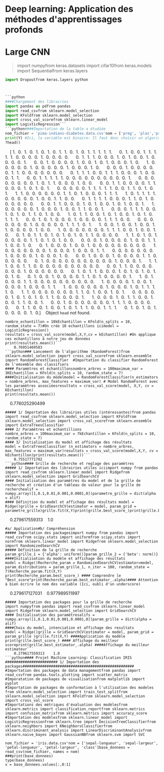 # Deep learning: Application des méthodes d'apprentissages profonds


# Large CNN 

> import numpyfrom keras.datasets
> import cifar10from keras.models 
> import Sequentialfrom keras.layers 



```python import Densefrom keras.layers 
import Dropoutfrom keras.layers python



```python
####Chargement des librairies 
import pandas as pdfrom pandas 
import read_csvfrom sklearn.model_selection
import KFoldfrom sklearn.model_selection 
import cross_val_scorefrom sklearn.linear_model 
import LogisticRegression```
```python####Importation de la table a étudiée
nom_fichier = 'pima-indians-diabetes.data.csv'nom = ['preg', 'plas','pres', 'skin','test', 'mass', 'pedi', 'age', 'class']table = read_csv(nom_fichier, names = nom) #Transformation du fichier importé en "dataframe"tableau = table.values #On récupere les valeurs de la tableX = tableau[:, 0:8] #On prend toute les colonnes (ici de 0 jusqu'à la huitième incluse (pas la 9 qui correspond à la 8 ici)). On définie ainsi les variables explicativesY = tableau[:,8] #On prend la neuvième colonnes pour définir la variable à expliquer
print(Y) #Ici, la variable est binaire: Il faut donc choisir un algorithme adaptée
?head()

```
    [ 1.  0.  1.  0.  1.  0.  1.  0.  1.  1.  0.  1.  0.  1.  1.  1.  1.  1.      0.  1.  0.  0.  1.  1.  1.  1.  1.  0.  0.  0.  0.  1.  0.  0.  0.  0.      0.  1.  1.  1.  0.  0.  0.  1.  0.  1.  0.  0.  1.  0.  0.  0.  0.  1.      0.  0.  1.  0.  0.  0.  0.  1.  0.  0.  1.  0.  1.  0.  0.  0.  1.  0.      1.  0.  0.  0.  0.  0.  1.  0.  0.  0.  0.  0.  1.  0.  0.  0.  1.  0.      0.  0.  0.  1.  0.  0.  0.  0.  0.  1.  1.  0.  0.  0.  0.  0.  0.  0.      0.  1.  1.  1.  0.  0.  1.  1.  1.  0.  0.  0.  1.  0.  0.  0.  1.  1.      0.  0.  1.  1.  1.  1.  1.  0.  0.  0.  0.  0.  0.  0.  0.  0.  0.  1.      0.  0.  0.  0.  0.  0.  0.  0.  1.  0.  1.  1.  0.  0.  0.  1.  0.  0.      0.  0.  1.  1.  0.  0.  0.  0.  1.  1.  0.  0.  0.  1.  0.  1.  0.  1.      0.  0.  0.  0.  0.  1.  1.  1.  1.  1.  0.  0.  1.  1.  0.  1.  0.  1.      1.  1.  0.  0.  0.  0.  0.  0.  1.  1.  0.  1.  0.  0.  0.  1.  1.  1.      1.  0.  1.  1.  1.  1.  0.  0.  0.  0.  0.  1.  0.  0.  1.  1.  0.  0.      0.  1.  1.  1.  1.  0.  0.  0.  1.  1.  0.  1.  0.  0.  0.  0.  0.  0.      0.  0.  1.  1.  0.  0.  0.  1.  0.  1.  0.  0.  1.  0.  1.  0.  0.  1.      1.  0.  0.  0.  0.  0.  1.  0.  0.  0.  1.  0.  0.  1.  1.  0.  0.  1.      0.  0.  0.  1.  1.  1.  0.  0.  1.  0.  1.  0.  1.  1.  0.  1.  0.  0.      1.  0.  1.  1.  0.  0.  1.  0.  1.  0.  0.  1.  0.  1.  0.  1.  1.  1.      0.  0.  1.  0.  1.  0.  0.  0.  1.  0.  0.  0.  0.  1.  1.  1.  0.  0.      0.  0.  0.  0.  0.  0.  0.  1.  0.  0.  0.  0.  0.  1.  1.  1.  0.  1.      1.  0.  0.  1.  0.  0.  1.  0.  0.  1.  1.  0.  0.  0.  0.  1.  0.  0.      1.  0.  0.  0.  0.  0.  0.  0.  1.  1.  1.  0.  0.  1.  0.  0.  1.  0.      0.  1.  0.  1.  1.  0.  1.  0.  1.  0.  1.  0.  1.  1.  0.  0.  0.  0.      1.  1.  0.  1.  0.  1.  0.  0.  0.  0.  1.  1.  0.  1.  0.  1.  0.  0.      0.  0.  0.  1.  0.  0.  0.  0.  1.  0.  0.  1.  1.  1.  0.  0.  1.  0.      0.  1.  0.  0.  0.  1.  0.  0.  1.  0.  0.  0.  0.  0.  0.  0.  0.  0.      1.  0.  0.  0.  0.  0.  0.  0.  1.  0.  0.  0.  1.  0.  0.  0.  1.  1.      0.  0.  0.  0.  0.  0.  0.  1.  0.  0.  0.  0.  1.  0.  0.  0.  1.  0.      0.  0.  1.  0.  0.  0.  1.  0.  0.  0.  0.  1.  1.  0.  0.  0.  0.  0.      0.  1.  0.  0.  0.  0.  0.  0.  0.  0.  0.  0.  0.  1.  0.  0.  0.  1.      1.  1.  1.  0.  0.  1.  1.  0.  0.  0.  0.  0.  0.  0.  0.  0.  0.  0.      0.  0.  1.  1.  0.  0.  0.  0.  0.  0.  0.  1.  0.  0.  0.  0.  0.  0.      0.  1.  0.  1.  1.  0.  0.  0.  1.  0.  1.  0.  1.  0.  1.  0.  1.  0.      0.  1.  0.  0.  1.  0.  0.  0.  0.  1.  1.  0.  1.  0.  0.  0.  0.  1.      1.  0.  1.  0.  0.  0.  1.  1.  0.  0.  0.  0.  0.  0.  0.  0.  0.  0.      1.  0.  0.  0.  0.  1.  0.  0.  1.  0.  0.  0.  1.  0.  0.  0.  1.  1.      1.  0.  0.  0.  0.  0.  0.  1.  0.  0.  0.  1.  0.  1.  1.  1.  1.  0.      1.  1.  0.  0.  0.  0.  0.  0.  0.  1.  1.  0.  1.  0.  0.  1.  0.  1.      0.  0.  0.  0.  0.  1.  0.  1.  0.  1.  0.  1.  1.  0.  0.  0.  0.  1.      1.  0.  0.  0.  1.  0.  1.  1.  0.  0.  1.  0.  0.  1.  1.  0.  0.  1.      0.  0.  1.  0.  0.  0.  0.  0.  0.  0.  1.  1.  1.  0.  0.  0.  0.  0.      0.  1.  1.  0.  0.  1.  0.  0.  1.  0.  1.  1.  1.  0.  0.  1.  1.  1.      0.  1.  0.  1.  0.  1.  0.  0.  0.  0.  1.  0.]    Object `head` not found.    
```python####Lancement de l'algorithme (ici, il s'agit de LogicticRegression)
nombre_echantillon = 10kEchantillon = KFold(n_splits = 10, random_state = 7)#On crée 10 echantillons icimodel = LogisticRegression()
resultats = cross_val_score(model,X,Y,cv = kEchantillon) #On applique ces echantillons à notre jeu de données
print(resultats.mean())```
    0.76951469583    
```python### Lancement de l'algorithme (RandomForest)from sklearn.model_selection import cross_val_scorefrom sklearn.ensemble import RandomForestClassifier  #Importation du classifier RandomForest de l'emsemble des classifiers
#### Paramètres et échantillonsnombre_arbres = 100maximum_var = 3KEchantillon = KFold(n_splits = 10, random_state = 7)
####Initialisation du modelmodel = RandomForestClassifier(n_estimators = nombre_arbres, max_features = maximum_var) # Model RandomForest avec les paramètres associéesresultats = cross_val_score(model, X,Y, cv = KEchantillon)
print(resultats.mean())
```
    0.776025290499    
```python#### Lancement de l'algorithme (ExtraTreesClassifier)
##### 1/ Importation des librairies utiles (intéressantes)from pandas import read_csvfrom sklearn.model_selection import KFoldfrom sklearn.model_selection import cross_val_scorefrom sklearn.ensemble import ExtraTreesClassifier
#### 2/ Paramètres et echantillions
nombre_arbres = 100maximum_var = 7kEchantillon = KFold(n_splits = 10, random_state = 7)
#### 3/ Initialisation du model et affichage des résultats
model = ExtraTreesClassifier (n_estimators = nombre_arbres, max_features = maximum_var)resultats = cross_val_score(model,X,Y, cv = kEchantillon)print(resultats.mean())```
    0.75517771702    
```python#### Grille de recherche et reglage des paramètres
##### 1/ Importation des librairies utiles iciimport numpy from pandas import read_csvfrom sklearn.linear_model import Ridgefrom sklearn.model_selection import GridSearchCV
#### Initialisation des paramètres du model et de la grille de recherche et création d'un tableau de valeur pour la grille de recherchealif = numpy.array([1,0.1,0.01,0.001,0.0001,0])parametre_grille = dict(alpha = alif)
#### Définition du model et affichage des résultats model = Ridge()grille = GridSearchCV(estimator = model, param_grid = parametre_grille)grille.fit(X,Y)print(grille.best_score_)print(grille.best_estimator_.alpha)
```
    0.279617559313    1.0    
```python#### Méthode1: Reglage de l'algorithme pour la méthode "Aléatoire"
#a/ Application#b/ Compréhension
##### Importation des packagesimport numpy from pandas import read_csvfrom scipy.stats import uniformfrom scipy.stats import normfrom sklearn.linear_model import Ridgefrom sklearn.model_selection import RandomizedSearchCV
##### Définition de la grille de recherche
param_grille_1 = {'alpha': uniform()}param_grille_2 = {'beta': norm()}
####Initialisation du modèle et affichage des résultats
model = Ridge()Recherche_param = RandomizedSearchCV(estimator=model, param_distributions = param_grille_1, n_iter = 100, random_state = 7)Recherche_param.fit(X,Y)
print(Recherche_param.best_score_) #### Comprendre le "Best_score"print(Recherche_param.best_estimator_.alpha)#### Attention à bien écrire le nom des variable (Ici, oubli d'un underscore)
```
    0.279617127031    0.977989511997    
```python#### Méthode2: Reglage de l'algorithme pour la méthode "de la grille de recherche"
##### Importation des packages pour la grille de recherche
import numpyfrom pandas import read_csvfrom sklearn.linear_model import Ridgefrom sklearn.model_selection import GridSearchCV
#### Initialisation des paramètresalifs = numpy.array([1,0.1,0.01,0.001,0.0001,0])param_grille = dict(alpha = alif)
####Choix du model, intenciation et affichage des resultats
model = Ridge()grille = GridSearchCV(estimator = model, param_grid = param_grille )grille.fit(X,Y) ####Application du modèle
print(grille.best_score_) #### Affichage du meilleur scoreprint(grille.best_estimator_.alpha) ####Affichage du meilleur estimateur```
    0.279617559313    1.0    
```python#### Projet Machine Learning: Classification IRIS
######################## 1/ Importation des packages###################################################
#Importation des packages de data managementfrom pandas import read_csvfrom pandas.tools.plotting import scatter_matrix
#Imporatation de packages de visualisationfrom matplotlib import pyplot
#Importation de packages de conformation à l'utilisation des modeles
from sklearn.model_selection import train_test_splitfrom sklearn.model_selection import KFoldfrom sklearn.model_selection import cross_val_score
#Importations des métriques d'évaluation des modèlesfrom sklearn.metrics import classification_reportfrom sklearn.metrics import confusion_matrixfrom sklearn.metrics import accuracy_score
#Importation des modèlesfrom sklearn.linear_model import LogisticRegressionfrom sklearn.tree import DecisionTreeClassifierfrom sklearn.neighbors import KNeighborsClassifierfrom sklearn.discriminant_analysis import LinearDiscriminantAnalysisfrom sklearn.naive_bayes import GaussianNBfrom sklearn.svm import SVC
```
```python########### 2/ Chargement des données de la base IRIS   ############################################
nom_fichier = 'iris.data.csv'nom = ['sepal-longueur', 'sepal-largeur', 'petal-longueur', 'petal-largeur', 'class']base_donnees = read_csv(nom_fichier, names = nom)
###print(base_donnees)
type(base_donnees)
x = base_donnees.values[:,0:1]
```
```python
```
